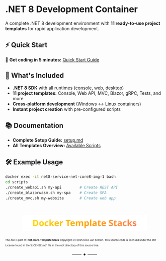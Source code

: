 # .NET 8 Development Container

A complete .NET 8 development environment with **11 ready-to-use project templates** for rapid application development.

## ⚡ Quick Start

🚀 **Get coding in 5 minutes:** [Quick Start Guide](./Howtos/setup.md#appendix-i-quick-start-guide)

## 🎯 What's Included

- **.NET 8 SDK** with all runtimes (console, web, desktop)
- **11 project templates:** Console, Web API, MVC, Blazor, gRPC, Tests, and more
- **Cross-platform development** (Windows ↔ Linux containers)
- **Instant project creation** with pre-configured scripts

## 📚 Documentation

- **Complete Setup Guide:** [setup.md](./Howtos/setup.md)
- **All Templates Overview:** [Available Scripts](./Howtos/setup.md#available-script-templates)

## 🛠️ Example Usage

```bash
docker exec -it net8-service-net-core8-img-1 bash
cd scripts
./create_webapi.sh my-api        # Create REST API
./create_blazorwasm.sh my-spa    # Create SPA
./create_mvc.sh my-website       # Create web app
```

<br>
<p align="center">
  <a href="http/s://nicojane.github.io/Docker-Template-Stacks-Home/">
    <img src="../assets/images/DTSfooter.svg" alt="WSL Template Stacks" width="400" />
  </a>
</p>

<small><small><small>
This file is part of: **Net-Core-Template Stack**
Copyright (c) 2025 Nico Jan Eelhart. This source code is licensed under the MIT License found in the  'LICENSE.md' file in the root directory of this source tree.
</small></small></small> 
<center>─── ✦ ───</center> 
